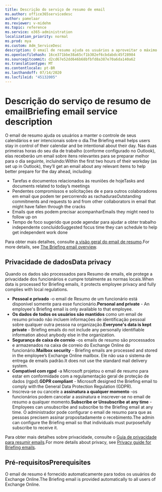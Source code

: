 ```yaml
---
title: Descrição do serviço de resumo de email
ms.author: office365servicedesc
author: pamelaar
ms.reviewer: v-midehm
ms.topic: reference
ms.service: o365-administration
localization_priority: normal
ms.prod: mya
ms.custom: Adm_ServiceDesc
description: O email de resumo ajuda os usuários a aproveitar o máximo de cada dia. Ele identifica oportunidades entre vários elementos e fornece lembretes oportunas.
ms.openlocfilehash: 16ce371bbe38a65cf1b302ef6cbdabdc45f28984
ms.sourcegitcommit: d2cd67e52dd646b68bfbfd8a387e70a6da140a62
ms.translationtype: MT
ms.contentlocale: pt-BR
ms.lasthandoff: 07/14/2020
ms.locfileid: "45132005"
---
```

# <a name="briefing-email-service-description"></a><span data-ttu-id="267e6-104">Descrição do serviço de resumo de email</span><span class="sxs-lookup"><span data-stu-id="267e6-104">Briefing email service description</span></span>

<span data-ttu-id="267e6-105">O email de resumo ajuda os usuários a manter o controle de seus calendários e ser intencionais sobre o dia.</span><span class="sxs-lookup"><span data-stu-id="267e6-105">The Briefing email helps users stay in control of their calendar and be intentional about their day.</span></span> <span data-ttu-id="267e6-106">Nas duas primeiras horas do seu dia de trabalho (conforme configurado no Outlook), elas receberão um email sobre itens relevantes para se preparar melhor para o dia seguinte, incluindo:</span><span class="sxs-lookup"><span data-stu-id="267e6-106">Within the first two hours of their workday (as set up in Outlook), they’ll get an email about any relevant items to help better prepare for the day ahead, including:</span></span>

* <span data-ttu-id="267e6-107">Tarefas e documentos relacionados às reuniões de hoje</span><span class="sxs-lookup"><span data-stu-id="267e6-107">Tasks and documents related to today’s meetings</span></span>
* <span data-ttu-id="267e6-108">Pendentes compromissos e solicitações de e para outros colaboradores em email que podem ter percorrendo as rachaduras</span><span class="sxs-lookup"><span data-stu-id="267e6-108">Outstanding commitments and requests to and from other collaborators in email that might have fallen through the cracks</span></span>
* <span data-ttu-id="267e6-109">Emails que eles podem precisar acompanhar</span><span class="sxs-lookup"><span data-stu-id="267e6-109">Emails they might need to follow up on</span></span>
* <span data-ttu-id="267e6-110">Tempo de foco sugerido que pode agendar para ajudar a obter trabalho independente concluído</span><span class="sxs-lookup"><span data-stu-id="267e6-110">Suggested focus time they can schedule to help get independent work done</span></span>

<span data-ttu-id="267e6-111">Para obter mais detalhes, consulte [a visão geral do email de resumo](https://docs.microsoft.com/Briefing/be-overview).</span><span class="sxs-lookup"><span data-stu-id="267e6-111">For more details, see [The Briefing email overview](https://docs.microsoft.com/Briefing/be-overview).</span></span>

## <a name="data-privacy"></a><span data-ttu-id="267e6-112">Privacidade de dados</span><span class="sxs-lookup"><span data-stu-id="267e6-112">Data privacy</span></span>

<span data-ttu-id="267e6-113">Quando os dados são processados para Resumo de emails, ele protege a privacidade dos funcionários e cumpre totalmente as normas locais.</span><span class="sxs-lookup"><span data-stu-id="267e6-113">When data is processed for Briefing emails, it protects employee privacy and fully complies with local regulations.</span></span>

* <span data-ttu-id="267e6-114">**Pessoal e privado** -o email de Resumo de um funcionário está disponível somente para esse funcionário.</span><span class="sxs-lookup"><span data-stu-id="267e6-114">**Personal and private** - An employee's Briefing email is only available to that employee.</span></span>
* <span data-ttu-id="267e6-115">**Os dados de todos os usuários são mantidos** como um email de resumo privado não incluem informações de identificação pessoal sobre qualquer outra pessoa na organização.</span><span class="sxs-lookup"><span data-stu-id="267e6-115">**Everyone's data is kept private** - Briefing emails do not include any personally identifiable information about anybody else in the organization.</span></span>
* <span data-ttu-id="267e6-116">**Segurança de caixa de correio** -os emails de resumo são processados e armazenados na caixa de correio do Exchange Online do funcionário.</span><span class="sxs-lookup"><span data-stu-id="267e6-116">**Mailbox security** - Briefing emails are processed and stored in the employee’s Exchange Online mailbox.</span></span> <span data-ttu-id="267e6-117">Ele não usa o sistema de entrega de emails padrão.</span><span class="sxs-lookup"><span data-stu-id="267e6-117">It does not use the standard mail delivery system.</span></span>
* <span data-ttu-id="267e6-118">**Compatível com rgpd** -a Microsoft projetou o email de resumo para estar em conformidade com a regulamentação geral de proteção de dados (rgpd).</span><span class="sxs-lookup"><span data-stu-id="267e6-118">**GDPR compliant** - Microsoft designed the Briefing email to comply with the General Data Protection Regulation (GDPR).</span></span>
* <span data-ttu-id="267e6-119">Inscreva-se ou cancele a **assinatura a qualquer momento** -os funcionários podem cancelar a assinatura e inscrever-se no email de resumo a qualquer momento.</span><span class="sxs-lookup"><span data-stu-id="267e6-119">**Subscribe or Unsubscribe at any time** - Employees can unsubscribe and subscribe to the Briefing email at any time.</span></span> <span data-ttu-id="267e6-120">O administrador pode configurar o email de resumo para que as pessoas precisem assinar propositadamente o recebimento.</span><span class="sxs-lookup"><span data-stu-id="267e6-120">The admin can configure the Briefing email so that individuals must purposefully subscribe to receive it.</span></span>

<span data-ttu-id="267e6-121">Para obter mais detalhes sobre privacidade, consulte o [Guia de privacidade para resumir emails](https://docs.microsoft.com/Briefing/be-privacy).</span><span class="sxs-lookup"><span data-stu-id="267e6-121">For more details about privacy, see [Privacy guide for Briefing emails](https://docs.microsoft.com/Briefing/be-privacy).</span></span>

## <a name="prerequisites"></a><span data-ttu-id="267e6-122">Pré-requisitos</span><span class="sxs-lookup"><span data-stu-id="267e6-122">Prerequisites</span></span>

<span data-ttu-id="267e6-123">O email de resumo é fornecido automaticamente para todos os usuários do Exchange Online.</span><span class="sxs-lookup"><span data-stu-id="267e6-123">The Briefing email is provided automatically to all users of Exchange Online.</span></span>